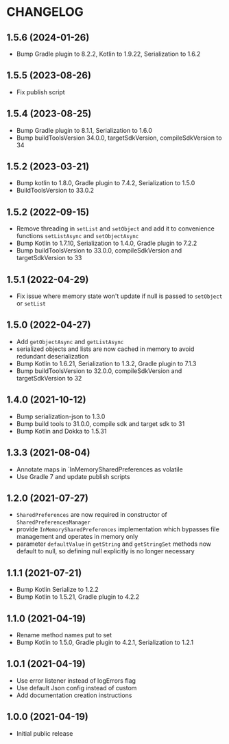 # CHANGELOG

## 1.5.6 (2024-01-26)
* Bump Gradle plugin to 8.2.2, Kotlin to 1.9.22, Serialization to 1.6.2

## 1.5.5 (2023-08-26)
* Fix publish script

## 1.5.4 (2023-08-25)
* Bump Gradle plugin to 8.1.1, Serialization to 1.6.0
* Bump buildToolsVersion 34.0.0, targetSdkVersion, compileSdkVersion to 34

## 1.5.2 (2023-03-21)
* Bump kotlin to 1.8.0, Gradle plugin to 7.4.2, Serialization to 1.5.0
* BuildToolsVersion to 33.0.2

## 1.5.2 (2022-09-15)
* Remove threading in `setList` and `setObject` and  add it to convenience functions `setListAsync` and `setObjectAsync`
* Bump Kotlin to 1.7.10, Serialization to 1.4.0, Gradle plugin to 7.2.2
* Bump buildToolsVersion to 33.0.0, compileSdkVersion and targetSdkVersion to 33

## 1.5.1 (2022-04-29)
* Fix issue where memory state won't update if null is passed to `setObject` or `setList`

## 1.5.0 (2022-04-27)
* Add `getObjectAsync` and `getListAsync`
* serialized objects and lists are now cached in memory to avoid redundant deserialization
* Bump Kotlin to 1.6.21, Serialization to 1.3.2, Gradle plugin to 7.1.3
* Bump buildToolsVersion to 32.0.0, compileSdkVersion and targetSdkVersion to 32

## 1.4.0 (2021-10-12)
* Bump serialization-json to 1.3.0
* Bump build tools to 31.0.0, compile sdk and target sdk to 31
* Bump Kotlin and Dokka to 1.5.31

## 1.3.3 (2021-08-04)
* Annotate maps in `InMemorySharedPreferences as volatile
* Use Gradle 7 and update publish scripts

## 1.2.0 (2021-07-27)
* `SharedPreferences` are now required in constructor of `SharedPreferencesManager`
* provide `InMemorySharedPreferences` implementation which bypasses file management and operates in memory only
* parameter `defaultValue` in `getString` and `getStringSet` methods now default to null, so defining null explicitly is no longer necessary

## 1.1.1 (2021-07-21)
* Bump Kotlin Serialize to 1.2.2
* Bump Kotlin to 1.5.21, Gradle plugin to 4.2.2

## 1.1.0 (2021-04-19)
* Rename method names put to set
* Bump Kotlin to 1.5.0, Gradle plugin to 4.2.1, Serialization to 1.2.1

## 1.0.1 (2021-04-19)
* Use error listener instead of logErrors flag
* Use default Json config instead of custom
* Add documentation creation instructions

## 1.0.0 (2021-04-19)
* Initial public release
